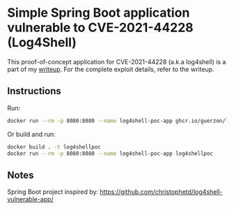 
# Simple Spring Boot application vulnerable to CVE-2021-44228 (Log4Shell)

This proof-of-concept application for CVE-2021-44228 (a.k.a log4shell) is a part of my [writeup](https://www.pidnull.io/2021/12/17/CVE-2021-44228-log4j2-analysis-exploit-PoC.html). For the complete exploit details, refer to the writeup.

## Instructions

Run:

```bash
docker run --rm -p 8080:8080 --name log4shell-poc-app ghcr.io/guerzon/log4shellpoc:latest
```

Or build and run:

```bash
docker build . -t log4shellpoc
docker run --rm -p 8080:8080 --name log4shell-poc-app log4shellpoc
```

## Notes

Spring Boot project inspired by: https://github.com/christophetd/log4shell-vulnerable-app/
